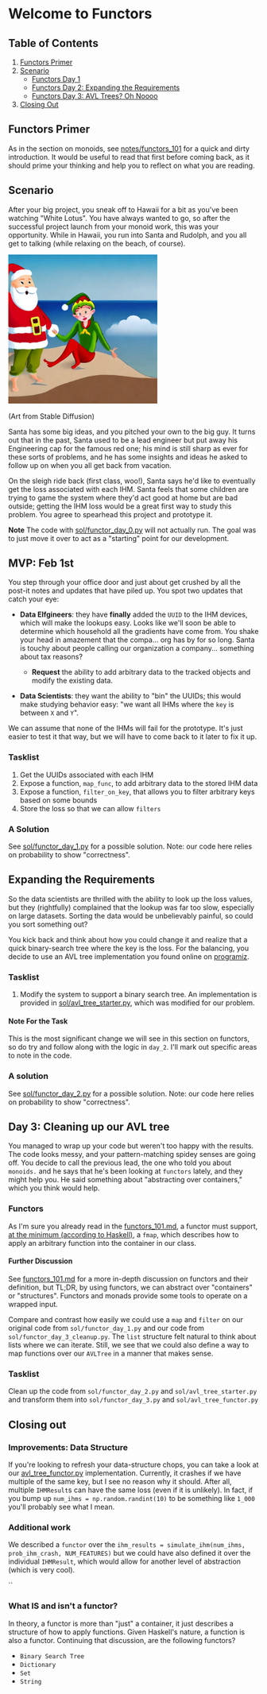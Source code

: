 # Welcome to Functors

## Table of Contents

1) [Functors Primer](#functors-primer)
2) [Scenario](#scenario)
    - [Functors Day 1](#mvp--feb-1st)
    - [Functors Day 2: Expanding the Requirements](#expanding-the-requirements)
    - [Functors Day 3: AVL Trees? Oh Noooo](#day-3--cleaning-up-our-avl-tree)
4) [Closing Out](#closing-out)

## Functors Primer

As in the section on monoids, see [notes/functors_101](notes/functors_101.md) for a quick and dirty introduction. It
would be useful to read that first before coming back, as
it should prime
your thinking and help you to reflect on what you are reading.

## Scenario

After your big project, you sneak off to Hawaii for a bit as you've been watching "White Lotus". You have always
wanted to go, so after the successful project launch from your monoid work, this was your opportunity. While in Hawaii,
you
run into Santa and Rudolph, and you all get to talking (while relaxing on the
beach, of course).

<img height="300" src="../assets/santa_elf_beach.jpg" width="300"/> 

(Art from Stable Diffusion)

Santa has some big ideas, and you pitched your own to the big guy. It turns out that in the past, Santa used to be a
lead engineer but put away his Engineering cap for the famous red one; his mind is still sharp as ever for these sorts
of problems, and he has some insights and ideas he asked to follow up on when you all get back from vacation.

On the sleigh ride back (first class, woo!), Santa says he'd like to eventually get the loss associated
with each IHM. Santa feels that
some children are trying to game the system where they'd act good at home but are bad outside; getting the IHM loss
would be a great first way to study this problem. You agree to spearhead this project and prototype it.

**Note** The code with [sol/functor_day_0.py](sol/functor_day_0.py) will not actually run. The goal was to just move it
over to act as a "starting" point for our development.

## MVP: Feb 1st

You step through your office door and just about get crushed by all the post-it notes and updates that have piled up.
You spot
two updates that catch your eye:

- **Data Elfgineers**: they have **finally** added the `UUID` to the IHM devices, which will make the lookups easy.
  Looks like we'll soon be able to determine which household all the gradients have come from. You shake your head in
  amazement that the compa... org has by for so long. Santa is touchy about people calling our organization a company...
  something about tax reasons?
    - **Request** the ability to add arbitrary data to the tracked objects and modify the existing data.

- **Data Scientists**: they want the ability to "bin" the UUIDs; this would make studying behavior easy: "we want all
  IHMs where the `key` is between `X` and `Y`".

We can assume that none of the IHMs will fail for the prototype. It's just easier to test it that way, but we will have
to come back to it later to fix it up.

### Tasklist

1) Get the UUIDs associated with each IHM
2) Expose a function, `map_func`, to add arbitrary data to the stored IHM data
3) Expose a function, `filter_on_key`, that allows you to filter arbitrary keys based on some bounds
4) Store the loss so that we can allow `filters`

### A Solution

See [sol/functor_day_1.py](sol/functor_day_1.py) for a possible solution. Note: our code here relies on probability
to show "correctness".

## Expanding the Requirements

So the data scientists are thrilled with the ability to look up the loss values, but they (rightfully) complained
that the lookup was far too slow, especially on large datasets. Sorting the data would be unbelievably painful, so could
you sort something out?

You kick back and think about how you could change it and realize that a quick binary-search tree where the key is the
loss. For the balancing, you decide to use an AVL tree implementation you found online
on [programiz](https://www.programiz.com/dsa/avl-tree).

### Tasklist

1) Modify the system to support a binary search tree. An implementation is provided
   in [sol/avl_tree_starter.py](sol/avl_tree_starter.py), which was modified
   for our problem.

#### Note For the Task

This is the most significant change we will see in this section on functors, so do try and follow along with the logic
in `day_2`. I'll mark out specific areas to note in the code.

### A solution

See [sol/functor_day_2.py](sol/functor_day_2.py) for a possible solution. Note: our code here relies on probability
to show "correctness".

## Day 3: Cleaning up our AVL tree

You managed to wrap up your code but weren't too happy with the results. The code looks messy, and your
pattern-matching spidey senses are going off. You decide to call the previous lead, the one who told you
about `monoids.`
and he says that he's been looking at `functors` lately, and they might help you. He said something about "abstracting
over containers," which you think would help.

### Functors

As I'm sure you already read in the [functors_101.md](notes/functors_101.md), a functor must
support, [at the minimum (according to Haskell)](https://wiki.haskell.org/Functor#Syntax), a `fmap`,
which describes how to apply an arbitrary function into the container in our class.

#### Further Discussion

See [functors_101.md](functors_101.md) for a more in-depth discussion on functors and their definition, but TL;DR, by
using functors, we can
abstract over "containers" or "structures". Functors and monads provide some tools to operate on a wrapped input.

Compare and contrast how easily we could use a `map` and `filter` on our original code from `sol/functor_day_1.py` and
our code from `sol/functor_day_3_cleanup.py`. The `list` structure
felt natural to think about lists where we can iterate. Still, we see that we could also define a way to map functions
over our `AVLTree` in a manner that makes sense.

### Tasklist

Clean up the code from `sol/functor_day_2.py` and `sol/avl_tree_starter.py` and transform them
into `sol/functor_day_3.py` and `sol/avl_tree_functor.py`

## Closing out

### Improvements: Data Structure

If you're looking to refresh your data-structure chops, you can take a look at
our [avl_tree_functor.py](sol/avl_tree_functor.py) implementation. Currently,
it crashes if we have multiple of the same key, but I see no reason why it should. After all, multiple `IHMResult`s can
have the same loss (even if it is unlikely). In fact, if you bump up `num_ihms = np.random.randint(10)` to be something like `1_000` you'll probably see what I mean.

### Additional work

We described a `functor` over the `ihm_results = simulate_ihm(num_ihms, prob_ihm_crash, NUM_FEATURES)` but we could have also defined it over
the individual `IHMResult`, which would allow for another level of abstraction (which is very cool).

``

### What IS and isn't a functor?

In theory, a functor is more than "just" a container, it just describes a structure of how to apply functions. Given Haskell's nature, a function 
is also a functor. Continuing that discussion, are the following functors?

- `Binary Search Tree`
- `Dictionary`
- `Set`
- `String`


